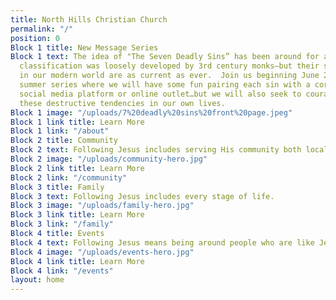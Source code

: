 ```yaml
---
title: North Hills Christian Church
permalink: "/"
position: 0
Block 1 title: New Message Series
Block 1 text: The idea of "The Seven Deadly Sins” has been around for a long time—their
  classification was loosely developed by 3rd century monks—but their strongholds
  in our modern world are as current as ever.  Join us beginning June 2nd for this
  summer series where we will have some fun pairing each sin with a corresponding
  social media platform or online outlet…but we will also seek to courageously address
  these destructive tendencies in our own lives.
Block 1 image: "/uploads/7%20deadly%20sins%20front%20page.jpeg"
Block 1 link title: Learn More
Block 1 link: "/about"
Block 2 title: Community
Block 2 text: Following Jesus includes serving His community both locally and globally.
Block 2 image: "/uploads/community-hero.jpg"
Block 2 link title: Learn More
Block 2 link: "/community"
Block 3 title: Family
Block 3 text: Following Jesus includes every stage of life.
Block 3 image: "/uploads/family-hero.jpg"
Block 3 link title: Learn More
Block 3 link: "/family"
Block 4 title: Events
Block 4 text: Following Jesus means being around people who are like Jesus.
Block 4 image: "/uploads/events-hero.jpg"
Block 4 link title: Learn More
Block 4 link: "/events"
layout: home
---
```



